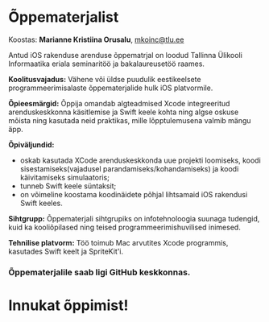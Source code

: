 # Õppematerjalist

Koostas: **Marianne Kristiina Orusalu**, mkoinc@tlu.ee

Antud iOS rakenduse arenduse õppematrjal on loodud Tallinna Ülikooli Informaatika eriala seminaritöö ja bakalaureusetöö raames.

**Koolitusvajadus:** Vähene või üldse puudulik eestikeelsete programmeerimisalaste õppematerjalide hulk iOS platvormile.

**Õpieesmärgid:** Õppija omandab algteadmised Xcode integreeritud arenduskeskkonna käsitlemise ja Swift keele kohta ning algse oskuse mõista ning kasutada neid praktikas, mille lõpptulemusena valmib mängu äpp.

**Õpiväljundid:**
* oskab kasutada XCode arenduskeskkonda uue projekti loomiseks, koodi sisestamiseks(vajadusel parandamiseks/kohandamiseks) ja koodi käivitamiseks simulaatoris;
* tunneb Swift keele süntaksit;
* on võimeline koostama koodinäidete põhjal lihtsamaid iOS rakendusi Swift keeles.

**Sihtgrupp:** Õppematerjali sihtgrupiks on infotehnoloogia suunaga tudengid, kuid ka kooliõpilased ning teised programmeerimishuvilised inimesed.

**Tehnilise platvorm:** Töö toimub Mac arvutites Xcode programmis, kasutades Swift keelt ja SpriteKit'i.


### Õppematerjalile saab ligi GitHub keskkonnas.

# Innukat õppimist!
